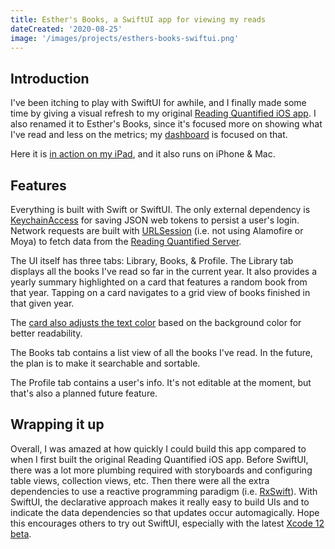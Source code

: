 ```yaml
---
title: Esther's Books, a SwiftUI app for viewing my reads
dateCreated: '2020-08-25'
image: '/images/projects/esthers-books-swiftui.png'
---
```


## Introduction

I've been itching to play with SwiftUI for awhile, and I finally made some time by giving a visual refresh to my original [Reading Quantified iOS app](/blog/2019/06/11/reading-quantifed-ios-edition/). I also renamed it to Esther's Books, since it's focused more on showing what I've read and less on the metrics; my [dashboard](http://esthermakes.tech/reading-quantified/) is focused on that.

Here it is [in action on my iPad](https://www.instagram.com/p/CES262hDjM-/?utm_source=ig_web_copy_link), and it also runs on iPhone & Mac.

## Features

Everything is built with Swift or SwiftUI. The only external dependency is [KeychainAccess](https://github.com/kishikawakatsumi/KeychainAccess) for saving JSON web tokens to persist a user's login. Network requests are built with [URLSession](https://developer.apple.com/documentation/foundation/urlsession) (i.e. not using Alamofire or Moya) to fetch data from the [Reading Quantified Server](https://github.com/estherjk/reading-quantified-server).

The UI itself has three tabs: Library, Books, & Profile. The Library tab displays all the books I've read so far in the current year. It also provides a yearly summary highlighted on a card that features a random book from that year. Tapping on a card navigates to a grid view of books finished in that given year.

The [card also adjusts the text color](https://www.instagram.com/p/CD-UUc3jo9B/?utm_source=ig_web_copy_link) based on the background color for better readability.

The Books tab contains a list view of all the books I've read. In the future, the plan is to make it searchable and sortable.

The Profile tab contains a user's info. It's not editable at the moment, but that's also a planned future feature.

## Wrapping it up

Overall, I was amazed at how quickly I could build this app compared to when I first built the original Reading Quantified iOS app. Before SwiftUI, there was a lot more plumbing required with storyboards and configuring table views, collection views, etc. Then there were all the extra dependencies to use a reactive programming paradigm (i.e. [RxSwift](https://github.com/ReactiveX/RxSwift)). With SwiftUI, the declarative approach makes it really easy to build UIs and to indicate the data dependencies so that updates occur automagically. Hope this encourages others to try out SwiftUI, especially with the latest [Xcode 12 beta](https://developer.apple.com/xcode/).
